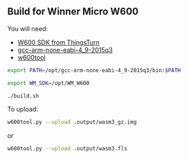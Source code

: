 ## Build for Winner Micro W600

You will need:

- [W600 SDK from ThingsTurn](https://github.com/w600/sdk)
- [gcc-arm-none-eabi-4_9-2015q3](https://launchpad.net/gcc-arm-embedded/4.9/4.9-2015-q3-update)
- [w600tool](https://github.com/vshymanskyy/w600tool)

```sh
export PATH=/opt/gcc-arm-none-eabi-4_9-2015q3/bin:$PATH

export WM_SDK=/opt/WM_W600

./build.sh
```

To upload:

```sh
w600tool.py --upload .output/wasm3_gz.img
```
or
```sh
w600tool.py --upload .output/wasm3.fls
```
